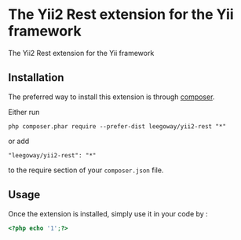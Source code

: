 The Yii2 Rest extension for the Yii framework
=============================================
The Yii2 Rest extension for the Yii framework

Installation
------------

The preferred way to install this extension is through [composer](http://getcomposer.org/download/).

Either run

```
php composer.phar require --prefer-dist leegoway/yii2-rest "*"
```

or add

```
"leegoway/yii2-rest": "*"
```

to the require section of your `composer.json` file.


Usage
-----

Once the extension is installed, simply use it in your code by  :

```php
<?php echo '1';?>
```
